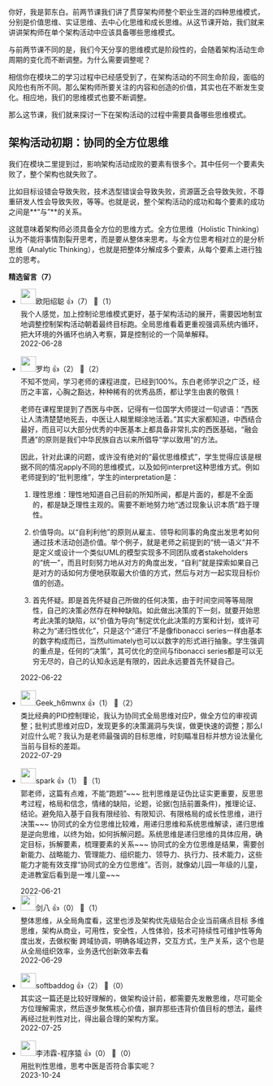 你好，我是郭东白。前两节课我们讲了贯穿架构师整个职业生涯的四种思维模式，分别是价值思维、实证思维、去中心化思维和成长思维。从这节课开始，我们就来讲讲架构师在单个架构活动中应该具备哪些思维模式。

与前两节课不同的是，我们今天分享的思维模式是阶段性的，会随着架构活动生命周期的变化而不断调整。为什么需要调整呢？

相信你在模块二的学习过程中已经感受到了，在架构活动的不同生命阶段，面临的风险也有所不同。那么架构师所要关注的内容和创造的价值，其实也在不断发生变化。相应地，我们的思维模式也要不断调整。

那么这节课，我们就来探讨一下在架构活动的过程中需要具备哪些思维模式。

## 架构活动初期：协同的全方位思维

我们在模块二里提到过，影响架构活动成败的要素有很多个。其中任何一个要素失败了，整个架构也就失败了。

比如目标设错会导致失败，技术选型错误会导致失败，资源匮乏会导致失败，不尊重研发人性会导致失败，等等。也就是说，整个架构活动的成功和每个要素的成功之间是**“与”**的关系。

这就意味着架构师必须具备全方位的思维方式。全方位思维（Holistic Thinking）认为不能将事情割裂开思考，而是要从整体来思考。与全方位思考相对立的是分析思维（Analytic Thinking），也就是把整体分解成多个要素，从每个要素上进行独立的思考。
<div><strong>精选留言（7）</strong></div><ul>
<li><img src="https://static001.geekbang.org/account/avatar/00/14/8c/e1/63adf36f.jpg" width="30px"><span>欧阳绍聪</span> 👍（7） 💬（1）<div>我个人感觉，加上控制论思维模式更好，基于架构活动的展开，需要因地制宜地调整控制架构活动朝着最终目标跑。全局思维看着更重视强调系统内循环，把大环境的外循环也纳入考察，算是控制论的一个简单解释。</div>2022-06-28</li><br/><li><img src="https://static001.geekbang.org/account/avatar/00/2b/a0/50/390187f3.jpg" width="30px"><span>罗均</span> 👍（2） 💬（2）<div>不知不觉间，学习老师的课程进度，已经到100%。东白老师学识之广泛，经历之丰富，心胸之豁达，种种稀有的优秀品质，都让学生由衷的敬佩！

老师在课程里提到了西医与中医，记得有一位国学大师提过一句谚语：“西医让人清清楚楚地死去，中医让人糊里糊涂地活着。”其实大家都知道，中西结合最好，而且可以大部分优秀的中医基本上都具备非常扎实的西医基础，“融会贯通”的原则是我们中华民族自古以来所倡导“学以致用”的方法。

因此，针对此课的问题，或许没有绝对的“最优思维模式”，学生觉得应该是根据不同的情况apply不同的思维模式，以及如何interpret这种思维方式。例如老师提到的“批判思维”，学生的interpretation是：
1. 理性思维：理性地知道自己目前的所知所闻，都是片面的，都是不全面的，都是缺乏理性主观的。需要不断地努力地“透过现象认识本质”趋于理性。

2. 价值导向。以“自利利他”的原则从雇主、领导和同事的角度出发思考如何通过技术活动创造价值。举个例子，就是老师之前提到的“统一语义”并不是定义或设计一个类似UML的模型实现多不同团队或者stakeholders的“统一”，而且时刻努力地从对方的角度出发，“自利”就是探索如果自己是对方的话如何方便地获取最大价值的方式，然后与对方一起实现目标价值的创造。

3. 首先怀疑。即是首先怀疑自己所做的任何决策，由于时间空间等等局限性，自己的决策必然存在种种缺陷。如此做出决策的下一刻，就要开始思考此决策的缺陷，以“价值为导向”制定优化此决策的方案和计划，或许可称之为“递归性优化”，只是这个“递归”不是像fibonacci series一样由基本的数字构成而已，当然ultimately也可以以数字的形式进行抽象。学生强调的重点是，任何的“决策”，其可优化的空间与fibonacci series都是可以无穷无尽的，自己的认知永远是有限的，因此永远要首先怀疑自己。</div>2022-06-22</li><br/><li><img src="https://static001.geekbang.org/account/avatar/00/12/bb/56/05459f43.jpg" width="30px"><span>Geek_h6mwnx</span> 👍（1） 💬（2）<div>类比经典的PID控制理论，我认为协同式全局思维对应P，做全方位的审视调整；批判式思维对应D，发现更多的决策漏洞与失误，做更快速的调整；那么I对应什么呢？我认为是老师最强调的目标思维，时刻瞄准目标并想方设法量化当前与目标的差距。</div>2022-07-29</li><br/><li><img src="https://static001.geekbang.org/account/avatar/00/11/09/fb/52a662b2.jpg" width="30px"><span>spark</span> 👍（1） 💬（1）<div>郭老师，这篇有点难，不能“跑题”~~~
批判思维是证伪比证实更重要，反思思考过程，格局和信念，情绪的缺陷，论题，论据(包括前置条件)，推理论证、结论。避免陷入基于自我有限经验、有限知识、有限格局的成长性思维，进行决策~~~
协同式的全方位思维比较难，用递归思维和系统思维解读，递归思维是逆向思维，以终为始，如何拆解问题。系统思维是递归思维的具体应用，确定目标，拆解要素，梳理要素的关系~~~
协同式的全方位思维是结果，需要创新能力、战略能力、管理能力、组织能力、领导力、执行力、技术能力，这些能力才能有效支撑“协同式的全方位思维”。否则，就像幼儿园一年级的儿童，走进教室后看到是一堆儿童~~~
</div>2022-06-21</li><br/><li><img src="https://static001.geekbang.org/account/avatar/00/13/cc/de/e28c01e1.jpg" width="30px"><span>剑八</span> 👍（0） 💬（1）<div>整体思维，从全局角度看，这里也涉及架构优先级贴合企业当前痛点目标
多维思维，架构从商业，可用性，安全性，人性体验，技术可持续性可维护性等角度出发，去做权衡
跨域协调，明确各域边界，交互方式，生产关系，这个也是从全局组织效率，业务迭代创新效率去看</div>2022-06-29</li><br/><li><img src="https://static001.geekbang.org/account/avatar/00/13/56/60/17bbbcf3.jpg" width="30px"><span>softbaddog</span> 👍（2） 💬（0）<div>其实这一篇还是比较好理解的，做架构设计前，都需要先发散思维，尽可能全方位理解需求，然后逐步聚焦核心价值，摒弃那些违背价值目标的想法，最终再经过批判性对比，得出最合理的架构方案。</div>2022-07-25</li><br/><li><img src="https://static001.geekbang.org/account/avatar/00/10/3c/15/71a2aca9.jpg" width="30px"><span>李沛霖-程序猿</span> 👍（0） 💬（0）<div>用批判性思维，思考中医是否符合事实呢？</div>2023-10-24</li><br/>
</ul>